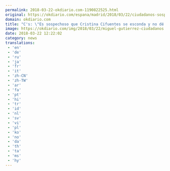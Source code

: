 ```yaml
---
permalink: 2018-03-22-okdiario.com-1190822525.html
original: https://okdiario.com/espana/madrid/2018/03/22/ciudadanos-sospechoso-cristina-cifuentes-esconda-2003409
domain: okdiario.com
title: "C's: \"Es sospechoso que Cristina Cifuentes se esconda y no dé explicaciones""
image: https://okdiario.com/img/2018/03/22/miguel-gutierrez-ciudadanos.jpg
date: 2018-03-22 12:22:02
category: news
translations: 
 - 'en'
 - 'de'
 - 'ru'
 - 'ja'
 - 'fr'
 - 'it'
 - 'zh-CN'
 - 'zh-TW'
 - 'ar'
 - 'fa'
 - 'pt'
 - 'hi'
 - 'tr'
 - 'id'
 - 'nl'
 - 'sv'
 - 'vi'
 - 'pl'
 - 'ko'
 - 'no'
 - 'da'
 - 'th'
 - 'ta'
 - 'ms'
 - 'hy'
---
```


